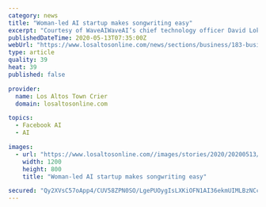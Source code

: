 ```yaml
---
category: news
title: "Woman-led AI startup makes songwriting easy"
excerpt: "Courtesy of WaveAIWaveAI’s chief technology officer David Loker, from left, CEO Maya Ackerman and vice president of engineering Christopher Cassion have teamed up to create ALYSIA, the local startup’s song-writing app."
publishedDateTime: 2020-05-13T07:35:00Z
webUrl: "https://www.losaltosonline.com/news/sections/business/183-business-features/62475-woman-led-ai-startup-makes-songwriting-easy"
type: article
quality: 39
heat: 39
published: false

provider:
  name: Los Altos Town Crier
  domain: losaltosonline.com

topics:
  - Facebook AI
  - AI

images:
  - url: "https://www.losaltosonline.com//images/stories/2020/20200513/05_13_20_BIZ_WAVE-AIFounders.jpg"
    width: 1200
    height: 800
    title: "Woman-led AI startup makes songwriting easy"

secured: "Qy2XVsC57oApp4/CUV58ZPN0SO/LgePUOygIsLXKiOFN1AI36ekmUIMLBzNCcskjxNR+5S5lGPO3rWZV0MVlb5aG8xy3I5NpilTWSwMkk7DwdEH53XlUQdJvsHeaoJjlP2J7P/5SAUNukrMzk/B6nSZk+GG7My1/tqDX35kmB3/pv2lS4e9kZQZG7/sjxu3oXDmxPKoAqJ8YnvIJzdt4OW9+JuTw9kgS9QnG42FIgnKHU6HCTltmlrIXlqu3j5I3z1M8mtbIV0eVkq6x2LCaB0WeQ0jbJQaDg87kUgxzb2TtCF+ulyqfe21FaZ6Uk56m;XQq3sLkWO0hoZsOOiUGDyA=="
---
```


